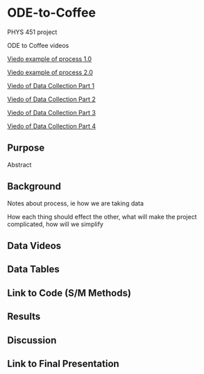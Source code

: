 # ODE-to-Coffee
PHYS 451 project

ODE to Coffee videos

[Viedo example of process 1.0](https://youtu.be/_GIpO3qJrhY)

[Viedo example of process 2.0](https://studio.youtube.com/video/4pXEPVn1PRs/edit)

[Viedo of Data Collection Part 1](https://studio.youtube.com/video/qLpIxDFBlqA/edit)

[Viedo of Data Collection Part 2](https://studio.youtube.com/video/tn8MzaCNbT0/edit)

[Viedo of Data Collection Part 3](https://studio.youtube.com/video/AsgANFPdSac/edit)

[Viedo of Data Collection Part 4](https://studio.youtube.com/video/OQ_mUgMVI8w/edit)

## Purpose
  Abstract
  
## Background

  Notes about process, ie how we are taking data

  How each thing should effect the other, what will make the project complicated, how will we simplify
  
## Data Videos

## Data Tables


## Link to Code (S/M Methods)

## Results

## Discussion

## Link to Final Presentation

